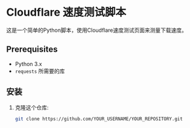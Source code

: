 # Cloudflare 速度测试脚本

这是一个简单的Python脚本，使用Cloudflare速度测试页面来测量下载速度。
## Prerequisites

- Python 3.x
- `requests` 所需要的库

## 安装

1. 克隆这个仓库:

   ```bash
   git clone https://github.com/YOUR_USERNAME/YOUR_REPOSITORY.git
